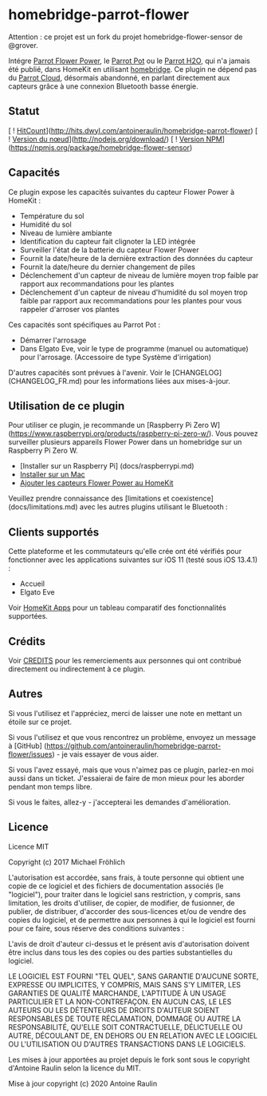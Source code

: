 # homebridge-parrot-flower

Attention : ce projet est un fork du projet homebridge-flower-sensor de @grover.

Intégre [Parrot Flower Power](https://www.parrot.com/us/connected-garden/parrot-pot#parrot-pot), le [Parrot Pot](https://www.parrot.com/us/connected-garden/parrot-pot#parrot-pot) ou le [Parrot H2O](http://blog.parrot.com/2015/01/05/ces-2015-flower-power-h2o/), qui n'a jamais été publié, dans HomeKit en utilisant [homebridge](https://github.com/nfarina/homebridge). Ce plugin ne dépend pas du [Parrot Cloud](https://community.smartthings.com/t/parrot-flower-power-discontinued/78929), désormais abandonné, en parlant directement aux capteurs grâce à une connexion Bluetooth basse énergie.

## Statut

[ ! [HitCount](http://hits.dwyl.com/antoineraulin/homebridge-parrot-flower.svg)](http://hits.dwyl.com/antoineraulin/homebridge-parrot-flower)
[ ! [Version du nœud](https://img.shields.io/node/v/homebridge-flower-sensor.svg?style=flat)](http://nodejs.org/download/)
[ ! [Version NPM](https://badge.fury.io/js/homebridge-flower-sensor.svg?style=flat)](https://npmjs.org/package/homebridge-flower-sensor)

## Capacités

Ce plugin expose les capacités suivantes du capteur Flower Power à HomeKit :

* Température du sol
* Humidité du sol
* Niveau de lumière ambiante
* Identification du capteur fait clignoter la LED intégrée
* Surveiller l'état de la batterie du capteur Flower Power
* Fournit la date/heure de la dernière extraction des données du capteur
* Fournit la date/heure du dernier changement de piles
* Déclenchement d'un capteur de niveau de lumière moyen trop faible par rapport aux recommandations pour les plantes
* Déclenchement d'un capteur de niveau d'humidité du sol moyen trop faible par rapport aux recommandations pour les plantes pour vous rappeler d'arroser vos plantes

Ces capacités sont spécifiques au Parrot Pot :

* Démarrer l'arrosage
* Dans Elgato Eve, voir le type de programme (manuel ou automatique) pour l'arrosage. (Accessoire de type Système d'irrigation)

D'autres capacités sont prévues à l'avenir. Voir le [CHANGELOG] (CHANGELOG_FR.md) pour les informations liées aux mises-à-jour.

## Utilisation de ce plugin

Pour utiliser ce plugin, je recommande un [Raspberry Pi Zero W] (https://www.raspberrypi.org/products/raspberry-pi-zero-w/). Vous pouvez surveiller plusieurs appareils Flower Power dans un homebridge sur un Raspberry Pi Zero W.

* [Installer sur un Raspberry Pi] (docs/raspberrypi.md)
* [Installer sur un Mac](docs/macos.md)
* [Ajouter les capteurs Flower Power au HomeKit](docs/configure.md)

Veuillez prendre connaissance des [limitations et coexistence] (docs/limitations.md) avec les autres plugins utilisant le Bluetooth :

## Clients supportés

Cette plateforme et les commutateurs qu'elle crée ont été vérifiés pour fonctionner avec les applications suivantes sur iOS 11 (testé sous iOS 13.4.1) :

* Accueil
* Elgato Eve

Voir [HomeKit Apps](docs/apps.md) pour un tableau comparatif des fonctionnalités supportées.

## Crédits

Voir [CREDITS](CREDITS.md) pour les remerciements aux personnes qui ont contribué directement ou indirectement à ce plugin.

## Autres

Si vous l'utilisez et l'appréciez, merci de laisser une note en mettant un étoile sur ce projet.

Si vous l'utilisez et que vous rencontrez un problème, envoyez un message à [GitHub] (https://github.com/antoineraulin/homebridge-parrot-flower/issues) - je vais essayer de vous aider.

Si vous l'avez essayé, mais que vous n'aimez pas ce plugin, parlez-en moi aussi dans un ticket. J'essaierai de faire de mon mieux
pour les aborder pendant mon temps libre.

Si vous le faites, allez-y - j'accepterai les demandes d'amélioration.

## Licence

Licence MIT

Copyright (c) 2017 Michael Fröhlich

L'autorisation est accordée, sans frais, à toute personne qui obtient une copie
de ce logiciel et des fichiers de documentation associés (le "logiciel"), pour traiter
dans le logiciel sans restriction, y compris, sans limitation, les droits
d'utiliser, de copier, de modifier, de fusionner, de publier, de distribuer, d'accorder des sous-licences et/ou de vendre
des copies du logiciel, et de permettre aux personnes à qui le logiciel est
fourni pour ce faire, sous réserve des conditions suivantes :

L'avis de droit d'auteur ci-dessus et le présent avis d'autorisation doivent être inclus dans tous les
des copies ou des parties substantielles du logiciel.

LE LOGICIEL EST FOURNI "TEL QUEL", SANS GARANTIE D'AUCUNE SORTE, EXPRESSE OU
IMPLICITES, Y COMPRIS, MAIS SANS S'Y LIMITER, LES GARANTIES DE QUALITÉ MARCHANDE,
L'APTITUDE À UN USAGE PARTICULIER ET LA NON-CONTREFAÇON. EN AUCUN CAS, LE
LES AUTEURS OU LES DÉTENTEURS DE DROITS D'AUTEUR SOIENT RESPONSABLES DE TOUTE RÉCLAMATION, DOMMAGE OU AUTRE
LA RESPONSABILITÉ, QU'ELLE SOIT CONTRACTUELLE, DÉLICTUELLE OU AUTRE, DÉCOULANT DE,
EN DEHORS OU EN RELATION AVEC LE LOGICIEL OU L'UTILISATION OU D'AUTRES TRANSACTIONS DANS LE
LOGICIELS.

Les mises à jour apportées au projet depuis le fork sont sous le copyright d'Antoine Raulin selon la licence du MIT.

Mise à jour copyright (c) 2020 Antoine Raulin